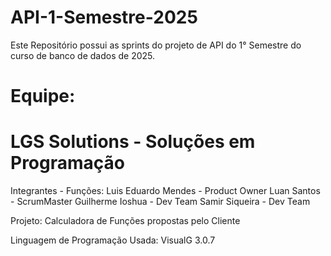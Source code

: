 # API-1-Semestre-2025
Este Repositório possui as sprints do projeto de API do 1° Semestre do curso de banco de dados de 2025.

Equipe:
=============================================
   LGS Solutions - Soluções em Programação
=============================================
Integrantes - Funções:
Luis Eduardo Mendes - Product Owner
Luan Santos - ScrumMaster
Guilherme Ioshua - Dev Team
Samir Siqueira - Dev Team

Projeto:
Calculadora de Funções propostas pelo Cliente

Linguagem de Programação Usada:
VisualG 3.0.7
